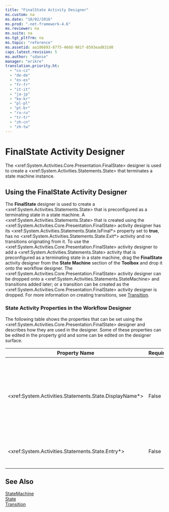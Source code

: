 ```yaml
---
title: "FinalState Activity Designer"
ms.custom: na
ms.date: "10/02/2016"
ms.prod: ".net-framework-4.6"
ms.reviewer: na
ms.suite: na
ms.tgt_pltfrm: na
ms.topic: "reference"
ms.assetid: aa186893-8775-40dd-981f-8593ead831d0
caps.latest.revision: 5
ms.author: "sdanie"
manager: "erikre"
translation.priority.ht: 
  - "cs-cz"
  - "de-de"
  - "es-es"
  - "fr-fr"
  - "it-it"
  - "ja-jp"
  - "ko-kr"
  - "pl-pl"
  - "pt-br"
  - "ru-ru"
  - "tr-tr"
  - "zh-cn"
  - "zh-tw"
---
```

# FinalState Activity Designer
The \<xref:System.Activities.Core.Presentation.FinalState> designer is used to create a \<xref:System.Activities.Statements.State> that terminates a state machine instance.  
  
## Using the FinalState Activity Designer  
 The **FinalState** designer is used to create a \<xref:System.Activities.Statements.State> that is preconfigured as a terminating state in a state machine. A \<xref:System.Activities.Statements.State> that is created using the \<xref:System.Activities.Core.Presentation.FinalState> activity designer has its \<xref:System.Activities.Statements.State.IsFinal*> property set to **true**, has no \<xref:System.Activities.Statements.State.Exit*> activity and no transitions originating from it. To use the \<xref:System.Activities.Core.Presentation.FinalState> activity designer to add a \<xref:System.Activities.Statements.State> activity that is preconfigured as a terminating state in a state machine, drag the **FinalState** activity designer from the **State Machine** section of the **Toolbox** and drop it onto the workflow designer. The \<xref:System.Activities.Core.Presentation.FinalState> activity designer can be dropped onto a \<xref:System.Activities.Statements.StateMachine> and transitions added later; or a transition can be created as the \<xref:System.Activities.Core.Presentation.FinalState> activity designer is dropped. For more information on creating transitions, see [Transition](../workflowdesigner/transition-activity-designer.md).  
  
### State Activity Properties in the Workflow Designer  
 The following table shows the properties that can be set using the \<xref:System.Activities.Core.Presentation.FinalState> designer and describes how they are used in the designer. Some of these properties can be edited in the property grid and some can be edited on the designer surface.  
  
|Property Name|Required|Usage|  
|-------------------|--------------|-----------|  
|\<xref:System.Activities.Statements.State.DisplayName*>|False|Specifies the friendly name of the \<xref:System.Activities.Statements.State> activity designer in the header. The default value is **State**. The value can be edited in the property grid or directly on the header of the activity designer. The \<xref:System.Activities.Statements.State.DisplayName*> is used in the breadcrumb navigation that is displayed at the top of the workflow designer.<br /><br /> Although the \<xref:System.Activities.Statements.State.DisplayName*> is not strictly required, it is a best practice to use one.|  
|\<xref:System.Activities.Statements.State.Entry*>|False|Specifies the action that occurs when this state is transitioned to. This value can be set by dragging an activity from the **Toolbox** and dropping it onto the \<xref:System.Activities.Statements.State.Entry*> section of the state.|  
  
## See Also  
 [StateMachine](../workflowdesigner/statemachine-activity-designer.md)   
 [State](../workflowdesigner/state-activity-designer.md)   
 [Transition](../workflowdesigner/transition-activity-designer.md)